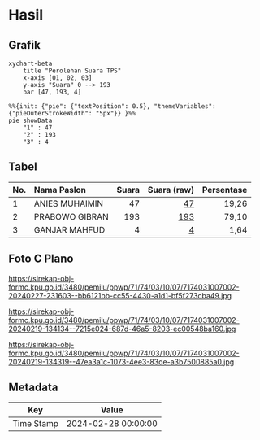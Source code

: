 # Hasil

## Grafik

```mermaid
xychart-beta
    title "Perolehan Suara TPS"
    x-axis [01, 02, 03]
    y-axis "Suara" 0 --> 193
    bar [47, 193, 4]
```

```mermaid
%%{init: {"pie": {"textPosition": 0.5}, "themeVariables": {"pieOuterStrokeWidth": "5px"}} }%%
pie showData
    "1" : 47
    "2" : 193
    "3" : 4
```

## Tabel

| No. | Nama Paslon    | Suara | Suara (raw) | Persentase |
|:--- |:-------------- | -----:| -----------:| ----------:|
| 1   | ANIES MUHAIMIN | 47    | [47][p-1]   | 19,26      |
| 2   | PRABOWO GIBRAN | 193   | [193][p-2]  | 79,10      |
| 3   | GANJAR MAHFUD  | 4     | [4][p-3]    | 1,64       |


[p-1]: https://github.com/gigit-pemilu/pemilu-2024-71-sulawesi-utara/blob/main/pilpres/hitung-suara/sub/71-sulawesi-utara/sub/74-kota-kotamobagu/sub/03-kotamobagu-selatan/sub/1007-motoboi-kecil/sub/002-tps/sub/paslon-1.txt
[p-2]: https://github.com/gigit-pemilu/pemilu-2024-71-sulawesi-utara/blob/main/pilpres/hitung-suara/sub/71-sulawesi-utara/sub/74-kota-kotamobagu/sub/03-kotamobagu-selatan/sub/1007-motoboi-kecil/sub/002-tps/sub/paslon-2.txt
[p-3]: https://github.com/gigit-pemilu/pemilu-2024-71-sulawesi-utara/blob/main/pilpres/hitung-suara/sub/71-sulawesi-utara/sub/74-kota-kotamobagu/sub/03-kotamobagu-selatan/sub/1007-motoboi-kecil/sub/002-tps/sub/paslon-3.txt

## Foto C Plano

https://sirekap-obj-formc.kpu.go.id/3480/pemilu/ppwp/71/74/03/10/07/7174031007002-20240227-231603--bb6121bb-cc55-4430-a1d1-bf5f273cba49.jpg

https://sirekap-obj-formc.kpu.go.id/3480/pemilu/ppwp/71/74/03/10/07/7174031007002-20240219-134134--7215e024-687d-46a5-8203-ec00548ba160.jpg

https://sirekap-obj-formc.kpu.go.id/3480/pemilu/ppwp/71/74/03/10/07/7174031007002-20240219-134319--47ea3a1c-1073-4ee3-83de-a3b7500885a0.jpg


## Metadata

| Key        | Value               |
| ---------- | ------------------- |
| Time Stamp | 2024-02-28 00:00:00 |



